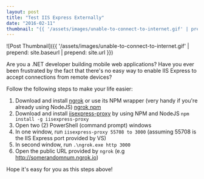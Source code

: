 ```yaml
---
layout: post
title: "Test IIS Express Externally"
date: "2016-02-11"
thumbnail: "{{ '/assets/images/unable-to-connect-to-internet.gif' | prepend: site.baseurl | prepend: site.url }}"
---
```

![Post Thumbnail]({{ '/assets/images/unable-to-connect-to-internet.gif' | prepend: site.baseurl | prepend: site.url }})

Are you a .NET developer building mobile web applications? Have you ever been frustrated by the fact that there's no easy way to enable IIS Express to accept connections from remote devices?
<!--more-->

Follow the following steps to make your life easier:

1. Download and install [ngrok](https://ngrok.com/download) or use its NPM wrapper (very handy if you're already using NodeJS) [ngrok npm](https://www.npmjs.com/package/ngrok)
2. Download and install [iisexpress-proxy](https://github.com/icflorescu/iisexpress-proxy) by using NPM and NodeJS `npm install -g iisexpress-proxy`
3. Open two (2) PowerShell (command prompt) windows
4. In one window, run `iisexpress-proxy 55708 to 3000` (assuming 55708 is the IIS Express port provided by VS)
5. In second window, run `.\ngrok.exe http 3000`
6. Open the public URL provided by `ngrok` (e.g http://somerandomnum.ngrok.io)

Hope it's easy for you as this steps above!
